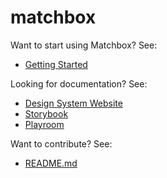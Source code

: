 # matchbox

Want to start using Matchbox? See:

- [Getting Started](https://design.sparkpost.com/components)

Looking for documentation? See:

- [Design System Website](https://design.sparkpost.com)
- [Storybook](https://matchbox-storybook.netlify.app/)
- [Playroom](https://matchbox-playroom.netlify.app/)

Want to contribute? See:

- [README.md](https://github.com/SparkPost/matchbox/blob/main/README.md)
